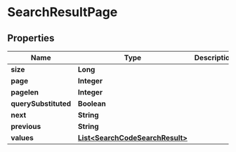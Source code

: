 # SearchResultPage

## Properties
Name | Type | Description | Notes
------------ | ------------- | ------------- | -------------
**size** | **Long** |  |  [optional]
**page** | **Integer** |  |  [optional]
**pagelen** | **Integer** |  |  [optional]
**querySubstituted** | **Boolean** |  |  [optional]
**next** | **String** |  |  [optional]
**previous** | **String** |  |  [optional]
**values** | [**List&lt;SearchCodeSearchResult&gt;**](SearchCodeSearchResult.md) |  |  [optional]
